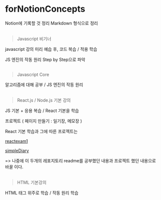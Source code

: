 # forNotionConcepts
Notion에 기록할 것 정리 Markdown 형식으로 정리 
<br></br>

> Javascript 비기너

javascript 강의 미리 예습 후, 코드 복습 / 적용 학습

JS 엔진의 작동 원리 Step by Step으로 파악
<br></br>

> Javascript Core

알고리즘에 대해 공부 / JS 엔진의 작동 원리
<br></br>

> React.js / Node.js 기본 강의 

JS 기본 + 응용 복습 / React 기본을 학습

프로젝트 ( 페이지 만들기 : 일기장, 메모장 )

React 기본 학습과 그에 따른 프로젝트는 

[reactexam1](https://github.com/leedo97y/reactexam1)

[simpleDiary](https://github.com/leedo97y/simpleDiary)

=> 나중에 이 두개의 레포지토리 readme를 공부했던 내용과 프로젝트 했던 내용으로 바꿀 이다.
<br></br>

> HTML 기본강의 

HTML 태그 위주로 학습 / 작동 원리 학습
<br></br>

